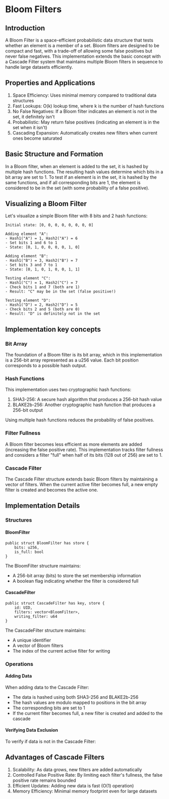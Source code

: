 # Bloom Filters

## Introduction

A Bloom Filter is a space-efficient probabilistic data structure that tests whether an element is a member of a set. Bloom filters are designed to be compact and fast, with a trade-off of allowing some false positives but never false negatives. 
This implementation extends the basic concept with a Cascade Filter system that maintains multiple Bloom filters in sequence to handle large datasets efficiently.

## Properties and Applications

1. Space Efficiency: Uses minimal memory compared to traditional data structures
1. Fast Lookups: O(k) lookup time, where k is the number of hash functions
1. No False Negatives: If a Bloom filter indicates an element is not in the set, it definitely isn't
1. Probabilistic: May return false positives (indicating an element is in the set when it isn't)
1. Cascading Expansion: Automatically creates new filters when current ones become saturated

## Basic Structure and Formation

In a Bloom filter, when an element is added to the set, it is hashed by multiple hash functions. 
The resulting hash values determine which bits in a bit array are set to 1. 
To test if an element is in the set, it is hashed by the same functions, and if all corresponding bits are 1, the element is considered to be in the set (with some probability of a false positive).

## Visualizing a Bloom Filter

Let's visualize a simple Bloom filter with 8 bits and 2 hash functions:

```pseudocode
Initial state: [0, 0, 0, 0, 0, 0, 0, 0]

Adding element "A":
- Hash1("A") = 1, Hash2("A") = 6
- Set bits 1 and 6 to 1
- State: [0, 1, 0, 0, 0, 0, 1, 0]

Adding element "B":
- Hash1("B") = 3, Hash2("B") = 7
- Set bits 3 and 7 to 1
- State: [0, 1, 0, 1, 0, 0, 1, 1]

Testing element "C":
- Hash1("C") = 1, Hash2("C") = 7
- Check bits 1 and 7 (both are 1)
- Result: "C" may be in the set (false positive!)

Testing element "D":
- Hash1("D") = 2, Hash2("D") = 5
- Check bits 2 and 5 (both are 0)
- Result: "D" is definitely not in the set
```

## Implementation key concepts

### Bit Array

The foundation of a Bloom filter is its bit array, which in this implementation is a 256-bit array represented as a u256 value. 
Each bit position corresponds to a possible hash output.

### Hash Functions

This implementation uses two cryptographic hash functions:

1. SHA3-256: A secure hash algorithm that produces a 256-bit hash value
1. BLAKE2b-256: Another cryptographic hash function that produces a 256-bit output

Using multiple hash functions reduces the probability of false positives.

### Filter Fullness

A Bloom filter becomes less efficient as more elements are added (increasing the false positive rate). 
This implementation tracks filter fullness and considers a filter "full" when half of its bits (128 out of 256) are set to 1.

### Cascade Filter

The Cascade Filter structure extends basic Bloom filters by maintaining a vector of filters. 
When the current active filter becomes full, a new empty filter is created and becomes the active one.

## Implementation Details

### Structures
#### BloomFilter
```move
public struct BloomFilter has store {
    bits: u256,
    is_full: bool
}
```
The BloomFilter structure maintains:

- A 256-bit array (bits) to store the set membership information
- A boolean flag indicating whether the filter is considered full

#### CascadeFilter
```move
public struct CascadeFilter has key, store {
    id: UID,
    filters: vector<BloomFilter>,
    writing_filter: u64
}
```
The CascadeFilter structure maintains:

- A unique identifier
- A vector of Bloom filters
- The index of the current active filter for writing

### Operations
#### Adding Data
When adding data to the Cascade Filter:

- The data is hashed using both SHA3-256 and BLAKE2b-256
- The hash values are modulo mapped to positions in the bit array
- The corresponding bits are set to 1
- If the current filter becomes full, a new filter is created and added to the cascade

#### Verifying Data Exclusion
To verify if data is not in the Cascade Filter:


## Advantages of Cascade Filters

1. Scalability: As data grows, new filters are added automatically
1. Controlled False Positive Rate: By limiting each filter's fullness, the false positive rate remains bounded
1. Efficient Updates: Adding new data is fast (O(1) operation)
1. Memory Efficiency: Minimal memory footprint even for large datasets